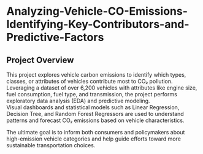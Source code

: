 # Analyzing-Vehicle-CO-Emissions-Identifying-Key-Contributors-and-Predictive-Factors

## Project Overview
This project explores vehicle carbon emissions to identify which types, classes, or attributes of vehicles contribute most to CO₂ pollution.<br/>
Leveraging a dataset of over 6,200 vehicles with attributes like engine size, fuel consumption, fuel type, and transmission, the project performs exploratory data analysis (EDA) and predictive modeling.<br/>
Visual dashboards and statistical models such as Linear Regression, Decision Tree, and Random Forest Regressors are used to understand patterns and forecast CO₂ emissions based on vehicle characteristics.<br/>

The ultimate goal is to inform both consumers and policymakers about high-emission vehicle categories and help guide efforts toward more sustainable transportation choices.

